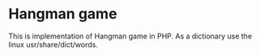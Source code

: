 # Hangman game
This is implementation of Hangman game in PHP. As a dictionary use the linux usr/share/dict/words.